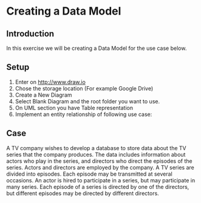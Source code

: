# Creating a Data Model

## Introduction

In this exercise we will be creating a Data Model for the use case below.

## Setup

1. Enter on http://www.draw.io 
2. Chose the storage location (For example Google Drive)
3. Create a New Diagram
4. Select Blank Diagram and the root folder you want to use. 
5. On UML section you have Table representation
6. Implement an entity relationship of following use case:

## Case

A TV company wishes to develop a database to store data about the TV series that the company produces. The data includes information about actors who play in the series, and directors who direct the episodes of the series. Actors and directors are employed by the company. A TV series are divided into episodes. Each episode may be transmitted at several occasions. An actor is hired to participate in a series, but may participate in many series. Each episode of a series is directed by one of the directors, but different episodes may be directed by different directors.